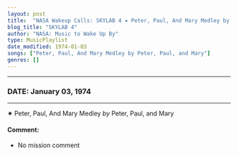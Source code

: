 ```yaml
---
layout: post
title:  "NASA Wakeup Calls: SKYLAB 4 ✷ Peter, Paul, And Mary Medley by Peter, Paul, and Mary ✫ January 03, 1974"
blog_title: "SKYLAB 4"
author: "NASA: Music to Wake Up By"
type: MusicPlaylist
date_modified: 1974-01-03
songs: ["Peter, Paul, And Mary Medley by Peter, Paul, and Mary"]
genres: []
---
```


----
### DATE: January 03, 1974
----
✷ Peter, Paul, And Mary Medley *by* Peter, Paul, and Mary  

#### Comment:
* No mission comment



<br/>
<center>
	<a target="_blank"
	   href="https://twitter.com/intent/tweet?hashtags=Space,NASA,Playlist,NASAWakeupCalls,SpaceProgram&text=🚀 {{ page.author}}, {{ page.title }}. {{ site.url }}{{ page.url }}&via=nasawakeupcalls"><i class="fab fa-twitter" title="Tweet this page" alt="Tweet this page" style="font-size: 1.3em;"></i></a>
	&nbsp; 	<i class="fas fa-user-astronaut" style="font-size: 1.5em;"></i> &nbsp;
    <a id="custom_amazon_link"
       type="amzn" search="#"
       category="popular music">
    <i class="fab fa-amazon" style="font-size: 1.3em;"></i></a>
</center>

<!-- Randomly resolve an individual entry from a song array -->
<script src="/assets/javascript/seedrandom.min.js"></script>
<script>
  var wake_me_up = ["Peter, Paul, And Mary Medley by Peter, Paul, and Mary"];
  var prng = new Math.seedrandom();
  function randomSong() {
    song = wake_me_up[Math.floor(Math.random() * wake_me_up.length)];
    var amazon_link = document.getElementById("custom_amazon_link");
    amazon_link.setAttribute("search", song);
  }
  window.onload = randomSong();
</script>

